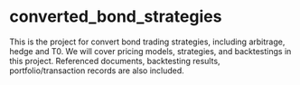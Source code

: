 # converted_bond_strategies
This is the project for convert bond trading strategies, including arbitrage, hedge and T0. 
We will cover pricing models, strategies, and backtestings in this project. 
Referenced documents, backtesting results, portfolio/transaction records are also included. 
